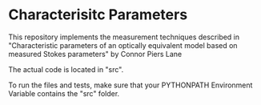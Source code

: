 # Characterisitc Parameters

This repository implements the measurement techniques described in "Characteristic parameters of an optically equivalent
model based on measured Stokes parameters" by Connor Piers Lane

The actual code is located in "src".

To run the files and tests, make sure that your PYTHONPATH Environment Variable contains the "src" folder.
